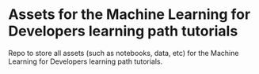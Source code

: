 # Assets for the Machine Learning for Developers learning path tutorials

Repo to store all assets (such as notebooks, data, etc) for the Machine Learning for Developers learning path tutorials.

